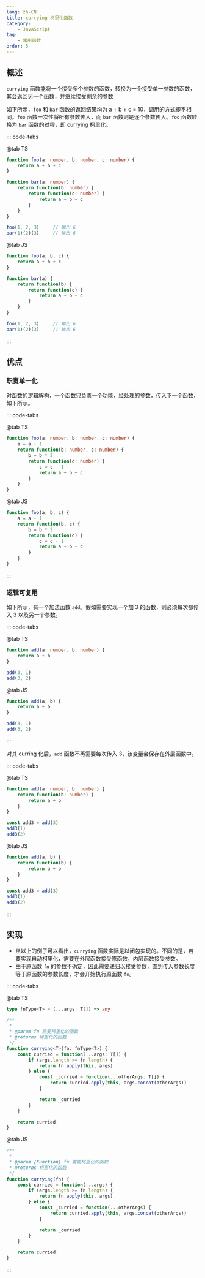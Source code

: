 ```yaml
---
lang: zh-CN
title: currying 柯里化函数
category:
    - JavaScript
tag:
    - 常用函数
order: 5
---
```


## 概述

`currying` 函数能将一个接受多个参数的函数，转换为一个接受单一参数的函数，其会返回另一个函数，并继续接受剩余的参数

如下所示，`foo` 和 `bar` 函数的返回结果均为 a + b + c = 10，调用的方式却不相同。`foo` 函数一次性将所有参数传入，而 `bar` 函数则是逐个参数传入。`foo` 函数转换为 `bar` 函数的过程，即 currying 柯里化。

::: code-tabs

@tab TS

```ts
function foo(a: number, b: number, c: number) {
    return a + b + c
}

function bar(a: number) {
    return function(b: number) {
        return function(c: number) {
            return a + b + c
        }
    }
}

foo(1, 2, 3)     // 输出 6
bar(1)(2)(3)     // 输出 6
```

@tab JS

```js
function foo(a, b, c) {
    return a + b + c
}

function bar(a) {
    return function(b) {
        return function(c) {
            return a + b + c
        }
    }
}

foo(1, 2, 3)     // 输出 6
bar(1)(2)(3)     // 输出 6
```

:::

<!-- more -->

## 优点

### 职责单一化

对函数的逻辑解构，一个函数只负责一个功能，经处理的参数，传入下一个函数，如下所示。

::: code-tabs

@tab TS

```ts
function foo(a: number, b: number, c: number) {
    a = a + 1
    return function(b: number, c: number) {
        b = b * 2
        return function(c: number) {
            c = c - 1
            return a + b + c
        }
    }
}
```

@tab JS

```js
function foo(a, b, c) {
    a = a + 1
    return function(b, c) {
        b = b * 2
        return function(c) {
            c = c - 1
            return a + b + c
        }
    }
}
```

:::

### 逻辑可复用

如下所示，有一个加法函数 `add`。假如需要实现一个加 3 的函数，则必须每次都传入 3 以及另一个参数。

::: code-tabs

@tab TS

```ts
function add(a: number, b: number) {
    return a + b
}

add(3, 1)
add(3, 2)
```

@tab JS

```js
function add(a, b) {
    return a + b
}

add(3, 1)
add(3, 2)
```

:::

对其 curring 化后，`add` 函数不再需要每次传入 3，该变量会保存在外层函数中。

::: code-tabs

@tab TS

```ts
function add(a: number, b: number) {
    return function(b: number) {
        return a + b
    }
}

const add3 = add(3)
add3(1)
add3(2)
```

@tab JS

```js
function add(a, b) {
    return function(b) {
        return a + b
    }
}

const add3 = add(3)
add3(1)
add3(2)
```

:::

## 实现

- 从以上的例子可以看出，`currying` 函数实际是以闭包实现的。不同的是，若要实现自动柯里化，需要在外层函数接受原函数，内层函数接受参数。
- 由于原函数 `fn` 的参数不确定，因此需要递归以接受参数，直到传入参数长度等于原函数的参数长度，才会开始执行原函数 `fn`。

::: code-tabs

@tab TS

```ts
type fnType<T> = (...args: T[]) => any

/**
 * 
 * @param fn 需要柯里化的函数
 * @returns 柯里化的函数
 */
function currying<T>(fn: fnType<T>) {
    const curried = function(...args: T[]) {
        if (args.length >= fn.length) {
            return fn.apply(this, args)
        } else {
            const _curried = function(...otherArgs: T[]) {
                return curried.apply(this, args.concat(otherArgs))
            }

            return _curried
        }
    }

    return curried
}
```

@tab JS

```js
/**
 * 
 * @param {Function} fn 需要柯里化的函数
 * @returns 柯里化的函数
 */
function currying(fn) {
    const curried = function(...args) {
        if (args.length >= fn.length) {
            return fn.apply(this, args)
        } else {
            const _curried = function(...otherArgs) {
                return curried.apply(this, args.concat(otherArgs))
            }

            return _curried
        }
    }

    return curried
}
```

:::
